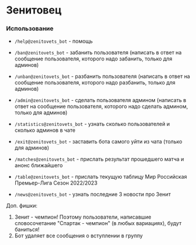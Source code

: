 # Зенитовец

### Использование
- `/help@zenitovets_bot` - помощь

- `/ban@zenitovets_bot` - забанить пользователя (написать в ответ на сообщение пользователя, которого надо забанить, только для админов)

- `/unban@zenitovets_bot` - разбанить пользователя (написать в ответ на сообщение пользователя, которого надо разбанить, только для админов)

- `/admin@zenitovets_bot` - сделать пользователя админом (написать в ответ на сообщение пользователя, которого надо сделать админом, только для админов)

- `/statistics@zenitovets_bot` - узнать сколько пользователей и сколько админов в чате

- `/exit@zenitovets_bot` - заставить бота самого уйти из чата (только для админов)

- `/matches@zenitovets_bot` - прислать результат прошедшего матча и анонс ближайшего

- `/table@zenitovets_bot` - прислать текущую таблицу Мир Российская Премьер-Лига Сезон 2022/2023

- `/news@zenitovets_bot` - узнать последние 3 новости про Зенит

Доп. фишки:
1) Зенит - чемпион! Поэтому пользователи, написавшие словосочетание "Спартак - чемпион" (в любых вариациях), будут баниться!
2) Бот удаляет все сообщения о вступлении в группу
